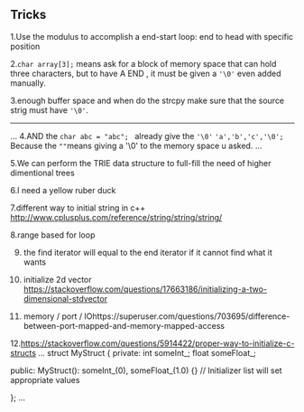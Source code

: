 Tricks
---

1.Use the modulus to accomplish a end-start loop: end to head with specific position


2.`char array[3];`  means ask for a block of memory space that can hold three characters, but to have A END , it must be given a `'\0'` even added manually.

3.enough buffer space and when do the strcpy make sure that the source strig must have `'\0'`.

---


...
4.AND the `char abc = "abc"; ` already give the `'\0'`  `'a','b','c','\0';` Because the  `""`means giving a '\0' to the memory space u asked.
...

5.We can perform the TRIE data structure to full-fill the need of higher dimentional trees

6.I need a yellow ruber duck

7.different way to initial string in c++ 
http://www.cplusplus.com/reference/string/string/string/

8.range based for loop
  
9. <map> the find iterator will equal to the end iterator if it cannot find what it wants

10. initialize 2d vector
https://stackoverflow.com/questions/17663186/initializing-a-two-dimensional-stdvector
11. memory / port / IOhttps://superuser.com/questions/703695/difference-between-port-mapped-and-memory-mapped-access

12.https://stackoverflow.com/questions/5914422/proper-way-to-initialize-c-structs
...
struct MyStruct {
  private:
    int someInt_;
    float someFloat_;

  public:
    MyStruct(): someInt_(0), someFloat_(1.0) {} // Initializer list will set appropriate values

};
...

